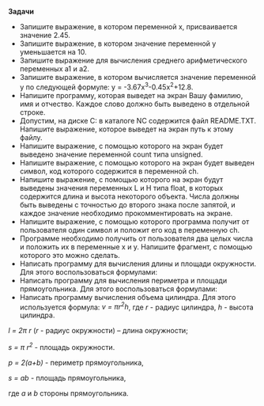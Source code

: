 <p><strong>Задачи</strong>
</p>
<ul>
	<li>Запишите выражение, в котором переменной x, присваивается значение 2.45.</li>
	<li>Запишите выражение, в котором значение переменной y уменьшается на 10.</li>
	<li>Запишите выражение для вычисления среднего арифметического переменных a1 и a2.</li>
	<li>Запишите выражение, в котором вычисляется значение переменной y по следующей формуле: y = -3.67x<sup>3</sup>-0.45x<sup>2</sup>+12.8.</li>
	<li>Напишите программу, которая выведет на экран Вашу фамилию, имя и отчество. Каждое слово должно быть выведено в отдельной строке.</li>
	<li>Допустим, на диске C: в каталоге NC содержится файл README.TXT. Напишите выражение, которое выведет на экран путь к этому файлу.</li>
	<li>Напишите выражение, с помощью которого на экран будет выведено значение переменной count типа unsigned.</li>
	<li>Напишите выражение, с помощью которого на экран будет выведен символ, код которого содержится в переменной ch.</li>
	<li>Напишите выражение, с помощью которого на экран будут выведены значения переменных L и H типа float, в которых содержится длина и высота некоторого объекта. Числа должны быть выведены с точностью до второго знака после запятой, и каждое значение необходимо прокомментировать на экране.</li>
	<li>Напишите выражение, с помощью которого программа получит от пользователя один символ и положит его код в переменную ch.</li>
	<li>Программе необходимо получить от пользователя два целых числа и положить их в переменные x и y. Напишите фрагмент, с помощью которого это можно сделать.</li>
	<li>Написать программу для вычисления длины и площади окружности. Для этого воспользоваться формулами:</li>
	<li>Написать программу для вычисления периметра и площади прямоугольника. Для этого воспользоваться формулами:</li>
	<li>Написать программу вычисления объема цилиндра. Для этого используется формула: <em>v = πr<sup>2</sup>h</em>, где <em>r</em> - радиус цилиндра, <em>h</em> - высота цилиндра.</li>
</ul>
<p><em>l = 2π r</em> (<em>r</em> - радиус окружности) – длина окружности;
</p>
<p><em>s = π r<sup>2</sup></em> - площадь окружности.
</p>
<p><em>p = 2(a+b)</em> - периметр прямоугольника,
</p>
<p><em>s = ab</em> - площадь прямоугольника,
</p>
<p>где <em>a</em> и <em>b</em> стороны прямоугольника.
</p>